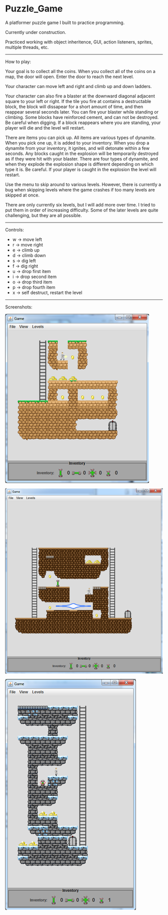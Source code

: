 # Puzzle_Game

A platformer puzzle game I built to practice programming.

Currently under construction.

Practiced working with object inheritence, GUI, action listeners, sprites, multiple threads, etc.

--------------------------------------------------

How to play:

Your goal is to collect all the coins.  When you collect all of the coins on a map, the door will open.  Enter the door to reach the next level.

Your character can move left and right and climb up and down ladders.  

Your character can also fire a blaster at the downward diagonal adjacent square to your left or right. If the tile you fire at contains a destructable block, the block will dissapear for a short amount of time, and then reappear several seconds later.  You can fire your blaster while standing or climbing.  Some blocks have reinforced cement, and can not be destroyed.  Be careful when digging.  If a block reappears where you are standing, your player will die and the level will restart.

There are items you can pick up. All items are various types of dynamite.  When you pick one up, it is added to your inventory.  When you drop a dynamite from your inventory, it ignites, and will detonate within a few seconds.  Any blocks caught in the explosion will be temporarily destroyed as if they were hit with your blaster.  There are four types of dynamite, and when they explode the explosion shape is different depending on which type it is.  Be careful.  If your player is caught in the explosion the level will restart.

Use the menu to skip around to various levels.  However, there is currently a bug when skipping levels where the game crashes if too many levels are skipped at once.  

There are only currently six levels, but I will add more over time.  I tried to put them in order of increasing difficulty.  Some of the later levels are quite challenging, but they are all possible.

---------------------------------------------------

Controls:

* w -> move left
* r -> move right
* e -> climb up
* d -> climb down
* s -> dig left
* f -> dig right
* u -> drop first item
* i -> drop second item
* o -> drop third item
* p -> drop fourth item
* x -> self destruct, restart the level

--------------------------------------------------

Screenshots:

![Screenshot_1](/screenshots/game_screenshot_1.png)

![Screenshot_2](/screenshots/game_screenshot_2.png)

![Screenshot_3](/screenshots/game_screenshot_3.png)